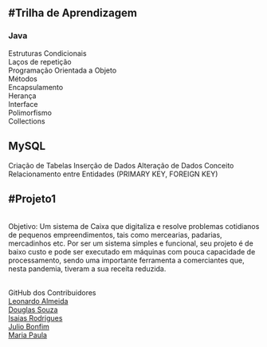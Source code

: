 <h2>#Trilha de Aprendizagem</h2>
<h3>Java</h3>
Estruturas Condicionais</br>
Laços de repetição</br>
Programação Orientada a Objeto</br>
Métodos</br>
Encapsulamento</br>
Herança</br>
Interface</br>
Polimorfismo</br>
Collections</br>

<h2>MySQL</h2>
Criação de Tabelas
Inserção de Dados 
Alteração de Dados
Conceito Relacionamento entre Entidades (PRIMARY KEY, FOREIGN KEY)

<h2>#Projeto1</h2></br>
Objetivo: 
Um sistema de Caixa que digitaliza e resolve problemas cotidianos de pequenos empreendimentos,
tais como mercearias, padarias, mercadinhos etc. Por ser um sistema simples e funcional, 
seu projeto é de baixo custo e pode ser executado em máquinas com pouca capacidade de processamento, 
sendo uma importante ferramenta a comerciantes que, nesta pandemia, tiveram a sua receita reduzida.

 </br>GitHub dos Contribuidores</br>
<a href= "https://github.com/leo-nardow" target ="blank">Leonardo Almeida</a></br>
<a href = "https://github.com/snaiter0" target ="_blank"> Douglas Souza</a></br>
<a href = "https://github.com/isaiaszanoni" target ="_blank"> Isaias Rodrigues</a></br>
<a href = "https://github.com/JulioBonffim" target ="_blank"> Julio Bonfim </a></br>
<a href = "https://github.com/MariaPaulaBernardes" target ="_blank"> Maria Paula</a></br>

